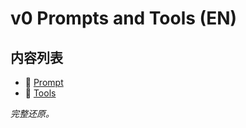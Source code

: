 # v0 Prompts and Tools (EN)

## 内容列表

- 📄 [Prompt](/en/en/v0-prompts-and-tools/Prompt.md)
- 📄 [Tools](/en/en/v0-prompts-and-tools/Tools.md)


*完整还原。*
